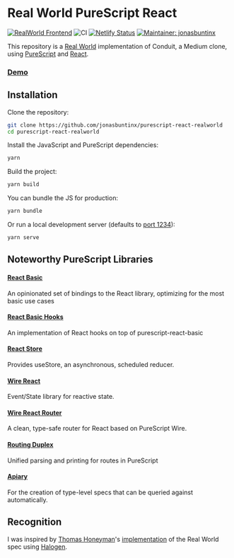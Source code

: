# Real World PureScript React

[![RealWorld Frontend](https://camo.githubusercontent.com/b507ac8f2ec6427bbef518193567c4ec6060c780/68747470733a2f2f696d672e736869656c64732e696f2f62616467652f7265616c776f726c642d66726f6e74656e642d2532333738333537382e737667)](http://realworld.io)
![CI](https://github.com/jonasbuntinx/purescript-react-realworld/workflows/CI/badge.svg)
[![Netlify Status](https://api.netlify.com/api/v1/badges/f8b98224-3465-44f0-bd31-c4413a95953d/deploy-status)](https://app.netlify.com/sites/purescript-react-realworld/deploys)
[![Maintainer: jonasbuntinx](https://img.shields.io/badge/maintainer-jonasbuntinx-teal.svg)](http://github.com/jonasbuntinx)

This repository is a [Real World](https://github.com/gothinkster/realworld) implementation of Conduit, a Medium clone, using [PureScript](https://www.purescript.org/) and [React](https://reactjs.org/).

### [Demo](https://purescript-react-realworld.netlify.app/)

## Installation

Clone the repository:

```sh
git clone https://github.com/jonasbuntinx/purescript-react-realworld
cd purescript-react-realworld
```

Install the JavaScript and PureScript dependencies:

```sh
yarn
```

Build the project:

```sh
yarn build
```

You can bundle the JS for production:

```sh
yarn bundle
```

Or run a local development server (defaults to [port 1234](http://localhost:1234)):

```sh
yarn serve
```

## Noteworthy PureScript Libraries

#### [React Basic](https://github.com/lumihq/purescript-react-basic)

An opinionated set of bindings to the React library, optimizing for the most basic use cases

#### [React Basic Hooks](https://github.com/spicydonuts/purescript-react-basic-hooks)

An implementation of React hooks on top of purescript-react-basic

#### [React Store](https://github.com/robertdp/purescript-react-store)

Provides useStore, an asynchronous, scheduled reducer.

#### [Wire React](https://github.com/robertdp/purescript-wire-react)

Event/State library for reactive state.

#### [Wire React Router](https://github.com/robertdp/purescript-wire-react-router)

A clean, type-safe router for React based on PureScript Wire.

#### [Routing Duplex](https://github.com/natefaubion/purescript-routing-duplex)

Unified parsing and printing for routes in PureScript

#### [Apiary](https://github.com/robertdp/purescript-apiary)

For the creation of type-level specs that can be queried against automatically.

## Recognition

I was inspired by [Thomas Honeyman](https://github.com/thomashoneyman)'s [implementation](https://github.com/thomashoneyman/purescript-halogen-realworld) of the Real World spec using [Halogen](https://github.com/slamdata/purescript-halogen).
